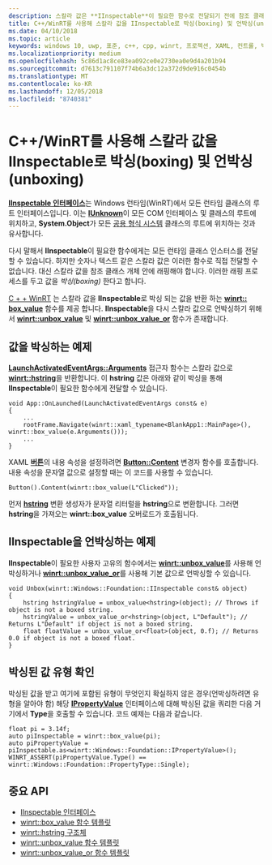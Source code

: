 ```yaml
---
description: 스칼라 값은 **IInspectable**이 필요한 함수로 전달되기 전에 참조 클래스 개체 내에서 래핑되어야 합니다. 이러한 래핑 프로세스를 두고 값을 *박싱(boxing)* 한다고 합니다.
title: C++/WinRT를 사용해 스칼라 값을 IInspectable로 박싱(boxing) 및 언박싱(unboxing)
ms.date: 04/10/2018
ms.topic: article
keywords: windows 10, uwp, 표준, c++, cpp, winrt, 프로젝션, XAML, 컨트롤, 박싱, 스칼라, 값
ms.localizationpriority: medium
ms.openlocfilehash: 5c86d1ac8ce83ea092ce0e2730ea0e9d4a201b94
ms.sourcegitcommit: d7613c791107f74b6a3dc12a372d9de916c0454b
ms.translationtype: MT
ms.contentlocale: ko-KR
ms.lasthandoff: 12/05/2018
ms.locfileid: "8740381"
---
```

# <a name="boxing-and-unboxing-scalar-values-to-iinspectable-with-cwinrt"></a>C++/WinRT를 사용해 스칼라 값을 IInspectable로 박싱(boxing) 및 언박싱(unboxing)
 
[**IInspectable 인터페이스**](/windows/desktop/api/inspectable/nn-inspectable-iinspectable)는 Windows 런타임(WinRT)에서 모든 런타임 클래스의 루트 인터페이스입니다. 이는 [**IUnknown**](https://msdn.microsoft.com/library/windows/desktop/ms680509)이 모든 COM 인터페이스 및 클래스의 루트에 위치하고, **System.Object**가 모든 [공용 형식 시스템](https://docs.microsoft.com/dotnet/standard/base-types/common-type-system) 클래스의 루트에 위치하는 것과 유사합니다.

다시 말해서 **IInspectable**이 필요한 함수에게는 모든 런타임 클래스 인스터스를 전달할 수 있습니다. 하지만 숫자나 텍스트 같은 스칼라 값은 이러한 함수로 직접 전달할 수 없습니다. 대신 스칼라 값을 참조 클래스 개체 안에 래핑해야 합니다. 이러한 래핑 프로세스를 두고 값을 *박싱(boxing)* 한다고 합니다.

[C + + WinRT](/windows/uwp/cpp-and-winrt-apis/intro-to-using-cpp-with-winrt) 는 스칼라 값을 **IInspectable**로 박싱 되는 값을 반환 하는 [**winrt:: box_value**](/uwp/cpp-ref-for-winrt/box-value) 함수를 제공 합니다. **IInspectable**을 다시 스칼라 값으로 언박싱하기 위해서 [**winrt::unbox_value**](/uwp/cpp-ref-for-winrt/unbox-value) 및 [**winrt::unbox_value_or**](/uwp/cpp-ref-for-winrt/unbox-value-or) 함수가 존재합니다.

## <a name="examples-of-boxing-a-value"></a>값을 박싱하는 예제
[**LaunchActivatedEventArgs::Arguments**](/uwp/api/windows.applicationmodel.activation.launchactivatedeventargs.Arguments) 접근자 함수는 스칼라 값으로 [**winrt::hstring**](/uwp/cpp-ref-for-winrt/hstring)을 반환합니다. 이 **hstring** 값은 아래와 같이 박싱을 통해 **IInspectable**이 필요한 함수에게 전달할 수 있습니다.

```cppwinrt
void App::OnLaunched(LaunchActivatedEventArgs const& e)
{
    ...
    rootFrame.Navigate(winrt::xaml_typename<BlankApp1::MainPage>(), winrt::box_value(e.Arguments()));
    ...
}
```

XAML [**버튼**](/uwp/api/windows.ui.xaml.controls.button)의 내용 속성을 설정하려면 [**Button::Content**](/uwp/api/windows.ui.xaml.controls.contentcontrol.content?) 변경자 함수를 호출합니다. 내용 속성을 문자열 값으로 설정할 때는 이 코드를 사용할 수 있습니다.

```cppwinrt
Button().Content(winrt::box_value(L"Clicked"));
```

먼저 [**hstring**](/uwp/cpp-ref-for-winrt/hstring) 변환 생성자가 문자열 리터럴을 **hstring**으로 변환합니다. 그러면 **hstring**을 가져오는 **winrt::box_value** 오버로드가 호출됩니다.

## <a name="examples-of-unboxing-an-iinspectable"></a>IInspectable을 언박싱하는 예제
**IInspectable**이 필요한 사용자 고유의 함수에서는 [**winrt::unbox_value**](/uwp/cpp-ref-for-winrt/unbox-value)를 사용해 언박싱하거나 [**winrt::unbox_value_or**](/uwp/cpp-ref-for-winrt/unbox-value-or)를 사용해 기본 값으로 언박싱할 수 있습니다.

```cppwinrt
void Unbox(winrt::Windows::Foundation::IInspectable const& object)
{
    hstring hstringValue = unbox_value<hstring>(object); // Throws if object is not a boxed string.
    hstringValue = unbox_value_or<hstring>(object, L"Default"); // Returns L"Default" if object is not a boxed string.
    float floatValue = unbox_value_or<float>(object, 0.f); // Returns 0.0 if object is not a boxed float.
}
```

## <a name="determine-the-type-of-a-boxed-value"></a>박싱된 값 유형 확인
박싱된 값을 받고 여기에 포함된 유형이 무엇인지 확실하지 않은 경우(언박싱하려면 유형을 알아야 함) 해당 [**IPropertyValue**](/uwp/api/windows.foundation.ipropertyvalue) 인터페이스에 대해 박싱된 값을 쿼리한 다음 거기에서 **Type**을 호출할 수 있습니다. 코드 예제는 다음과 같습니다.

```cppwinrt
float pi = 3.14f;
auto piInspectable = winrt::box_value(pi);
auto piPropertyValue = piInspectable.as<winrt::Windows::Foundation::IPropertyValue>();
WINRT_ASSERT(piPropertyValue.Type() == winrt::Windows::Foundation::PropertyType::Single);
```

## <a name="important-apis"></a>중요 API
* [IInspectable 인터페이스](/windows/desktop/api/inspectable/nn-inspectable-iinspectable)
* [winrt::box_value 함수 템플릿](/uwp/cpp-ref-for-winrt/box-value)
* [winrt::hstring 구조체](/uwp/cpp-ref-for-winrt/hstring)
* [winrt::unbox_value 함수 템플릿](/uwp/cpp-ref-for-winrt/unbox-value)
* [winrt::unbox_value_or 함수 템플릿](/uwp/cpp-ref-for-winrt/unbox-value-or)
